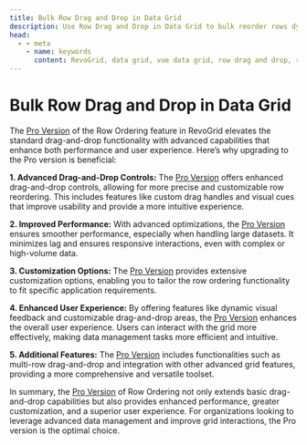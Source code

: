 ```yaml
---
title: Bulk Row Drag and Drop in Data Grid
description: Use Row Drag and Drop in Data Grid to bulk reorder rows dynamically through a drag-and-drop interface.
head:
  - - meta
    - name: keywords
      content: RevoGrid, data grid, vue data grid, row drag and drop, row reordering, virtual grid, virtual rows, virtual columns, react data grid, angular data grid, grid performance, large data sets, customizable grid, change row order, row reorder, row drag, row drop, bulk row drag and drop
---
```


# Bulk Row Drag and Drop in Data Grid

The [Pro Version](../../pro) of the Row Ordering feature in RevoGrid elevates the standard drag-and-drop functionality with advanced capabilities that enhance both performance and user experience. Here’s why upgrading to the Pro version is beneficial:

**1. Advanced Drag-and-Drop Controls:**
The [Pro Version](../../pro) offers enhanced drag-and-drop controls, allowing for more precise and customizable row reordering. This includes features like custom drag handles and visual cues that improve usability and provide a more intuitive experience.

**2. Improved Performance:**
With advanced optimizations, the [Pro Version](../../pro) ensures smoother performance, especially when handling large datasets. It minimizes lag and ensures responsive interactions, even with complex or high-volume data.

**3. Customization Options:**
The [Pro Version](../../pro) provides extensive customization options, enabling you to tailor the row ordering functionality to fit specific application requirements.

**4. Enhanced User Experience:**
By offering features like dynamic visual feedback and customizable drag-and-drop areas, the [Pro Version](../../pro) enhances the overall user experience. Users can interact with the grid more effectively, making data management tasks more efficient and intuitive.

**5. Additional Features:**
The [Pro Version](../../pro) includes functionalities such as multi-row drag-and-drop and integration with other advanced grid features, providing a more comprehensive and versatile toolset.

In summary, the [Pro Version](../../pro) of Row Ordering not only extends basic drag-and-drop capabilities but also provides enhanced performance, greater customization, and a superior user experience. For organizations looking to leverage advanced data management and improve grid interactions, the Pro version is the optimal choice.

